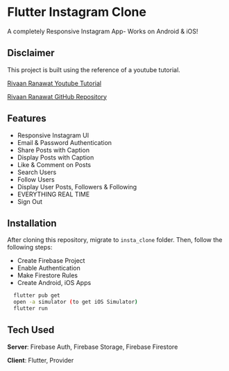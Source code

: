 # Flutter Instagram Clone

A completely Responsive Instagram App- Works on Android & iOS!

## Disclaimer

This project is built using the reference of a youtube tutorial.

<p>
    <a href="https://youtu.be/BBccK1zTgxw">Rivaan Ranawat Youtube Tutorial</a>
</p>

<p>
    <a href="https://github.com/RivaanRanawat/instagram-flutter-clone">
        Rivaan Ranawat GitHub Repository
    </a>
</p>

## Features

- Responsive Instagram UI
- Email & Password Authentication
- Share Posts with Caption
- Display Posts with Caption
- Like & Comment on Posts
- Search Users
- Follow Users
- Display User Posts, Followers & Following
- EVERYTHING REAL TIME
- Sign Out

## Installation

After cloning this repository, migrate to `insta_clone` folder. Then, follow the following steps:

- Create Firebase Project
- Enable Authentication
- Make Firestore Rules
- Create Android, iOS Apps

```bash
  flutter pub get
  open -a simulator (to get iOS Simulator)
  flutter run
```

## Tech Used

**Server**: Firebase Auth, Firebase Storage, Firebase Firestore

**Client**: Flutter, Provider
